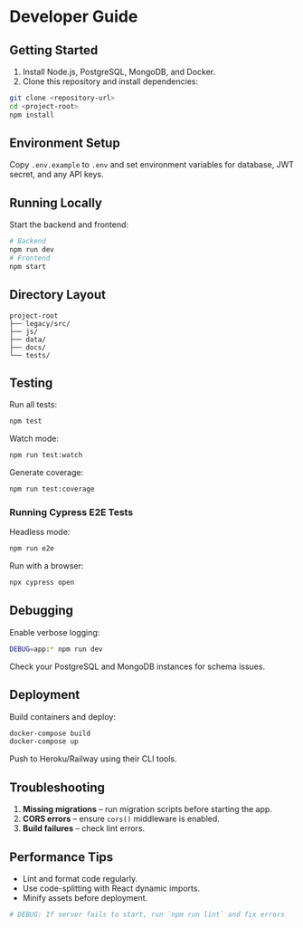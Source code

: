 # Developer Guide

## Getting Started
1. Install Node.js, PostgreSQL, MongoDB, and Docker.
2. Clone this repository and install dependencies:
```bash
git clone <repository-url>
cd <project-root>
npm install
```

## Environment Setup
Copy `.env.example` to `.env` and set environment variables for database, JWT secret, and any API keys.

## Running Locally
Start the backend and frontend:
```bash
# Backend
npm run dev
# Frontend
npm start
```

## Directory Layout
```
project-root
├── legacy/src/
├── js/
├── data/
├── docs/
└── tests/
```

## Testing
Run all tests:
```bash
npm test
```
Watch mode:
```bash
npm run test:watch
```
Generate coverage:
```bash
npm run test:coverage
```

### Running Cypress E2E Tests
Headless mode:
```bash
npm run e2e
```
Run with a browser:
```bash
npx cypress open
```

## Debugging
Enable verbose logging:
```bash
DEBUG=app:* npm run dev
```
Check your PostgreSQL and MongoDB instances for schema issues.

## Deployment
Build containers and deploy:
```bash
docker-compose build
docker-compose up
```
Push to Heroku/Railway using their CLI tools.

## Troubleshooting
1. **Missing migrations** – run migration scripts before starting the app.
2. **CORS errors** – ensure `cors()` middleware is enabled.
3. **Build failures** – check lint errors.

## Performance Tips
- Lint and format code regularly.
- Use code-splitting with React dynamic imports.
- Minify assets before deployment.

```bash
# DEBUG: If server fails to start, run `npm run lint` and fix errors
```
